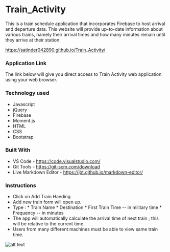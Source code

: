 # Train_Activity
 This is a train schedule application that incorporates Firebase to host arrival and departure data. This website will provide up-to-date information about various trains, namely their arrival times and how many minutes remain until they arrive at their station.
 
  https://satinder042890.github.io/Train_Activity/
  
### Application Link
The link below will give you direct access to Train Activity web application using your web browser.

### Technology used
* Javascript
* jQuery
* Firebase
* Moment.js
* HTML
* CSS
* Bootstrap

### Built With
* VS Code - https://code.visualstudio.com/
* Git Tools - https://git-scm.com/download
* Live Markdown Editor - https://jbt.github.io/markdown-editor/

### Instructions
* Click on Add Train Haeding
* Add new train form will open up.
* Type :
      * Train Name
      * Destination 
      * First Train Time -- in military time
      * Frequency -- in minutes
* The app will automatically calculate the arrival time of next train ; this will be relative to the current time.
* Users from many different machines must be able to view same train time.

![alt text](https://github.com/satinder042890/Train_Activity/blob/master/assets/images/startscreen.gif)
